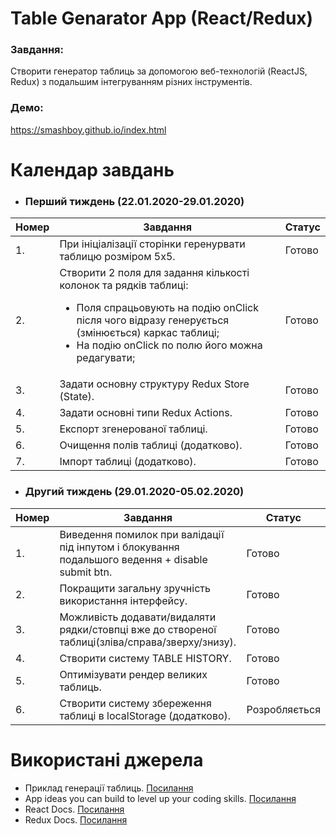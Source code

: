 # Table Genarator App (React/Redux)

### Завдання: 
Створити генератор таблиць за допомогою веб-технологій (ReactJS, Redux) з подальшим інтегруванням різних інструментів.

### Демо:
https://smashboy.github.io/index.html

# Календар завдань

* ### Перший тиждень (22.01.2020-29.01.2020)
| Номер | Завдання | Статус |
| - | - | - |
|1.| При ініціалізації сторінки геренурвати таблицю розміром 5x5. | Готово |
|2.| Створити 2 поля для задання кількості колонок та рядків таблиці:<ul><li>Поля спрацьовують на подію onClick після чого відразу генерується (змінюється) каркас таблиці;</li><li>На подію onClick по полю його можна редагувати;</li></ul> | Готово |
|3.| Задати основну структуру Redux Store (State). | Готово |
|4.| Задати основні типи Redux Actions. | Готово |
|5.| Експорт згенерованої таблиці. | Готово |
|6.| Очищення полів таблиці (додатково). | Готово |
|7.| Імпорт таблиці (додатково). | Готово |

* ### Другий тиждень (29.01.2020-05.02.2020)
| Номер | Завдання | Статус |
| - | - | - |
|1.| Виведення помилок при валідації під інпутом і блокування подальшого ведення + disable submit btn. | Готово |
|2.| Покращити загальну зручність використання інтерфейсу. | Готово |
|3.| Можливість додавати/видаляти рядки/стовпці вже до створеної таблиці(зліва/справа/зверху/знизу). | Готово |
|4.| Створити систему TABLE HISTORY. | Готово |
|5.| Оптимізувати рендер великих таблиць. | Готово |
|6.| Створити систему збереження таблиці в localStorage (додатково). | Розробляється |

# Використані джерела
* Приклад генерації таблиць. [Посилання](https://www.tablesgenerator.com/markdown_tables)
* App ideas you can build to level up your coding skills. [Посилання](https://www.freecodecamp.org/news/here-are-some-app-ideas-you-can-build-to-level-up-your-coding-skills-39618291f672/)
* React Docs. [Посилання](https://reactjs.org/)
* Redux Docs. [Посилання](https://redux.js.org/)
